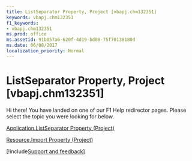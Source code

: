 ```yaml
---
title: ListSeparator Property, Project [vbapj.chm132351]
keywords: vbapj.chm132351
f1_keywords:
- vbapj.chm132351
ms.prod: office
ms.assetid: 91b057a6-620f-4d19-bd08-75f70138180d
ms.date: 06/08/2017
localization_priority: Normal
---
```



# ListSeparator Property, Project [vbapj.chm132351]

Hi there! You have landed on one of our F1 Help redirector pages. Please select the topic you were looking for below.

[Application.ListSeparator Property (Project)](https://msdn.microsoft.com/library/86659bb7-d205-2205-9cd5-e825cdef64ce%28Office.15%29.aspx)

[Resource.Import Property (Project)](https://msdn.microsoft.com/library/7c671e26-db67-3f37-b359-f3666365d99a%28Office.15%29.aspx)

[!include[Support and feedback](~/includes/feedback-boilerplate.md)]